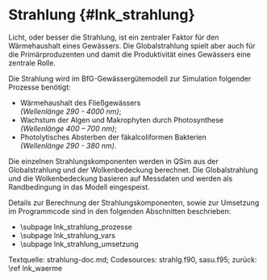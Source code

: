 Strahlung {#lnk_strahlung}
=========

Licht, oder besser die Strahlung, ist ein zentraler Faktor für den Wärmehaushalt
eines Gewässers. Die Globalstrahlung spielt aber auch für die Primärproduzenten 
und damit die Produktivität eines Gewässers eine zentrale Rolle.

Die Strahlung wird im BfG-Gewässergütemodell zur Simulation folgender 
Prozesse benötigt:

- Wärmehaushalt des Fließgewässers <br>
 _(Wellenlänge 290 - 4000 nm)_;
- Wachstum der Algen und Makrophyten durch Photosynthese <br>
 _(Wellenlänge 400 – 700 nm)_;
- Photolytisches Absterben der fäkalcoliformen Bakterien <br>
 _(Wellenlänge 290 - 380 nm)_. 

<!-- #todo: Wellenlängenangaben erscheinen noch nicht kursiv auf kompilierter
Website --> 
 
Die einzelnen Strahlungskomponenten werden in QSim aus der Globalstrahlung 
und der Wolkenbedeckung berechnet. 
Die Globalstrahlung und die Wolkenbedeckung basieren auf Messdaten und werden als 
Randbedingung in das Modell eingespeist. 

Details zur Berechnung der Strahlungskomponenten, sowie zur Umsetzung im 
Programmcode sind in den folgenden Abschnitten beschrieben: 
- \subpage lnk_strahlung_prozesse
- \subpage lnk_strahlung_vars
- \subpage lnk_strahlung_umsetzung

Textquelle: strahlung-doc.md; Codesources: strahlg.f90, sasu.f95; zurück: \ref lnk_waerme

<!-- #mf: noch etwas die Prozesse oben ausführen? Evtl. noch die verschiedenen
Strahlungskomponenten unterscheiden und kurz erläutern, dafür evtl. allg. Text aus dem 
nächsten Reiter rausziehen -->
